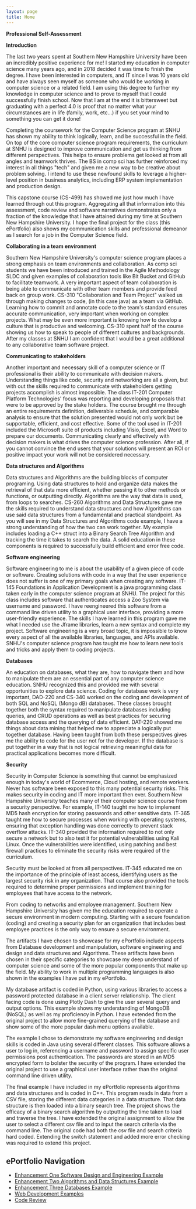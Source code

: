 ```yaml
---
layout: page
title: Home
---
```


**Professional Self-Assessment**

**Introduction**

The last two years spent at Southern New Hampshire University have been an incredibly positive experience for me! I started my education in computer science many years ago, and in 2018 decided it was time to finish the degree. I have been interested in computers, and IT since I was 10 years old and have always seen myself as someone who would be working in computer science or a related field. I am using this degree to further my knowledge in computer science and to prove to myself that I could successfully finish school. Now that I am at the end it is bittersweet but graduating with a perfect 4.0 is proof that no matter what your circumstances are in life (family, work, etc...) if you set your mind to something you can get it done!

Completing the coursework for the Computer Science program at SNHU has shown my ability to think logically, learn, and be successful in the field. On top of the core computer science program requirements, the curriculum at SNHU is designed to improve communication and get us thinking from different perspectives. This helps to ensure problems get looked at from all angles and teamwork thrives. The BS in comp sci has further reinforced my interest in all things &quot;tech&quot; and given me a new way to be creative about problem solving. I intend to use these newfound skills to leverage a higher-level position in business analytics, including ERP system implementation and production design.

This capstone course (CS-499) has showed me just how much I have learned through out this program. Aggregating all that information into this assessment, code review and software narratives demonstrates only a fraction of the knowledge that I have attained during my time at Southern New Hampshire University. I hope the final project for the class (this ePortfolio) also shows my communication skills and professional demeanor as I search for a job in the Computer Science field.

**Collaborating in a team environment**

Southern New Hampshire University&#39;s computer science program places a strong emphasis on team environments and collaboration. As comp sci students we have been introduced and trained in the Agile Methodology SLDC and given examples of collaboration tools like Bit Bucket and GitHub to facilitate teamwork. A very important aspect of team collaboration is being able to communicate with other team members and provide feed back on group work. CS-310 &quot;Collaboration and Team Project&quot; walked us through making changes to code, (in this case java) as a team via GitHub. Learning how to commit and annotate code to the team&#39;s standard ensures accurate communication, very important when working on complex projects. What may be even more important is knowing how to develop a culture that is productive and welcoming. CS-310 spent half of the course showing us how to speak to people of different cultures and backgrounds. After my classes at SNHU I am confident that I would be a great additional to any collaborative team software project.

**Communicating to stakeholders**

Another important and necessary skill of a computer science or IT professional is their ability to communicate with decision makers. Understanding things like code, security and networking are all a given, but with out the skills required to communicate with stakeholders getting projects accomplish is almost impossible. The class IT-201 Computer Platform Technologies&#39; focus was reporting and developing proposals that were to be approved by the stake holders. The course brought me through an entire requirements definition, deliverable schedule, and comparable analysis to ensure that the solution presented would not only work but be supportable, efficient, and cost effective. Some of the tool used in IT-201 included the Microsoft suite of products including Visio, Excel, and Word to prepare our documents. Communicating clearly and effectively with decision makers is what drives the computer science profession. After all, if you cannot convince the end users that your solutions will present an ROI or positive impact your work will not be considered necessary.

**Data structures and Algorithms**

Data structures and Algorithms are the building blocks of computer programing. Using data structures to hold and organize data makes the retrieval of that data more efficient, whether passing it to other methods or functions, or outputting directly. Algorithms are the way that data is used, from loops to searches. CS-260 Algorithms and Data Structures gave me the skills required to understand data structures and how Algorithms can use said data structures from a fundamental and practical standpoint. As you will see in my Data Structures and Algorithms code example, I have a strong understanding of how the two can work together. My example includes loading a C++ struct into a Binary Search Tree Algorithm and tracking the time it takes to search the data. A solid education in these components is required to successfully build efficient and error free code.

**Software engineering**

Software engineering to me is about the usability of a given piece of code or software. Creating solutions with code in a way that the user experience does not suffer is one of my primary goals when creating any software. IT-145 Foundations in Application Development is a java programming class taken early in the computer science program at SNHU. The project for this class includes software that authenticates access a Zoo System via username and password. I have reengineered this software from a command line driven utility to a graphical user interface, providing a more user-friendly experience. The skills I have learned in this program gave me what I needed use the Jframe libraries, learn a new syntax and complete my project. Software engineering is a very broad topic, it is impossible to know every aspect of all the available libraries, languages, and APIs available. SNHU&#39;s computer science program has taught me how to learn new tools and tricks and apply them to coding projects.

**Databases**

An education on databases, what they are, how to navigate them and how to manipulate them are an essential part of any computer science education. SNHU recognized this and provided me with several opportunities to explore data science. Coding for database work is very important, DAD-220 and CS-340 worked on the coding and development of both SQL and NoSQL (Mongo dB) databases. These classes brought together both the syntax required to manipulate databases including queries, and CRUD operations as well as best practices for securing database access and the querying of data efficient. DAT-220 showed me things about data mining that helped me to appreciate a logically put together database. Having been taught from both these perspectives gives me the ability to code for the user not for the developer. If the database is put together in a way that is not logical retrieving meaningful data for practical applications becomes more difficult.

**Security**

Security in Computer Science is something that cannot be emphasized enough in today&#39;s world of Ecommerce, Cloud hosting, and remote workers. Never has software been exposed to this many potential security risks. This makes security in coding and IT more important then ever. Southern New Hampshire University teaches many of their computer science course from a security perspective. For example, IT-140 taught me how to implement MD5 hash encryption for storing passwords and other sensitive data. IT-365 taught me how to secure processes when working with operating systems, ensuring that exception handling was done correctly to prevent stack overflow attacks. IT-340 provided the information required to not only secure a network but to also test it for potential vulnerabilities using Kali Linux. Once the vulnerabilities were identified, using patching and best firewall practices to eliminate the security risks were required of the curriculum.

Security must be looked at from all perspectives. IT-345 educated me on the importance of the principle of least access, identifying users as the largest security risk in any organization. That course also provided the tools required to determine proper permissions and implement training for employees that have access to the network.

From coding to networks and employee management. Southern New Hampshire University has given me the education required to operate a secure environment in modern computing. Starting with a secure foundation (coding) and creating a security plan for an organization that includes best employee practices is the only way to ensure a secure environment.

The artifacts I have chosen to showcase for my ePortfolio include aspects from Database development and manipulation, software engineering and design and data structures and Algorithms. These artifacts have been chosen in their specific categories to showcase my deep understand of computer science and some of the more popular components that make up the field. My ability to work in multiple programming languages is also shown in the examples I have put in my ePortfolio.

My database artifact is coded in Python, using various libraries to access a password protected database in a client server relationship. The client facing code is done using Plotly Dash to give the user several query and output options. This example shows my understanding of MongoDB (NoSQL) as well as my proficiency in Python. I have extended from the original project to allow more fine-grained querying of the database and show some of the more popular dash menu options available.

The example I chose to demonstrate my software engineering and design skills is coded in Java using several different classes. This software allows a user to log in, referencing a username and password to assign specific user permissions post authentication. The passwords are stored in an MD5 encrypted form to bolster the security of the program. I have extended the original project to use a graphical user interface rather than the original command line driven utility.

The final example I have included in my ePortfolio represents algorithms and data structures and is coded in C++. This program reads in data from a CSV file, storing the different data categories in a data structure. That data structure is then loaded into a binary search tree. The project shows the efficacy of a binary search algorithm by outputting the time taken to load and traverse the tree. I have extended the original assignment to allow the user to select a different csv file and to input the search criteria via the command line. The original code had both the csv file and search criteria hard coded. Extending the switch statement and added more error checking was required to extend this project.


## ePortfolio Navigation
- [Enhancement One Software Design and Engineering Example](enhancement_1.md)
- [Enhancement Two Algorithms and Data Structures Example](enhancement_2.md)
- [Enhancement Three Databases Example](enhancement_3.md)
- [Web Development Examples](web_dev.md)
- [Code Review](code_review.md)
